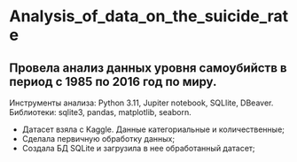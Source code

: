 # Analysis_of_data_on_the_suicide_rate
## Провела анализ данных уровня самоубийств в период с 1985 по 2016 год по миру.
Инструменты анализа: Python 3.11, Jupiter notebook, SQLlite, DBeaver.
Библиотеки: sqlite3, pandas, matplotlib, seaborn.
- Датасет взяла с Kaggle. Данные категориальные и количественные;
- Сделала первичную обработку данных;
- Создала БД SQLite и загрузила в нее обработанный датасет;
